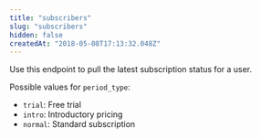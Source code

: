 ```yaml
---
title: "subscribers"
slug: "subscribers"
hidden: false
createdAt: "2018-05-08T17:13:32.048Z"
---
```

Use this endpoint to pull the latest subscription status for a user.

Possible values for `period_type`:
- `trial`: Free trial
- `intro`: Introductory pricing 
- `normal`: Standard subscription